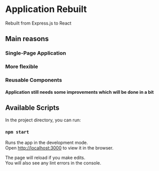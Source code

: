 # Application Rebuilt
Rebuilt from Express.js to React

## Main reasons
### Single-Page Application
### More flexible
### Reusable Components

#### Application still needs some improvements which will be done in a bit



## Available Scripts

In the project directory, you can run:

### `npm start`

Runs the app in the development mode.<br />
Open [http://localhost:3000](http://localhost:3000) to view it in the browser.

The page will reload if you make edits.<br />
You will also see any lint errors in the console.



